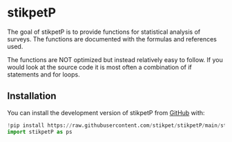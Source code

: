 # stikpetP

<!-- badges: start -->
<!-- badges: end -->

The goal of stikpetP is to provide functions for statistical analysis of
surveys. The functions are documented with the formulas and references
used.

The functions are NOT optimized but instead relatively easy to follow.
If you would look at the source code it is most often a combination of
if statements and for loops.

## Installation

You can install the development version of stikpetP from
[GitHub](https://github.com/) with:

``` python
!pip install https://raw.githubusercontent.com/stikpet/stikpetP/main/stikpetP.tar.gz
import stikpetP as ps
```
